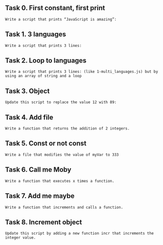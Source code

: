 ## Task 0. First constant, first print
    Write a script that prints “JavaScript is amazing”:

## Task 1. 3 languages
    Write a script that prints 3 lines:

## Task 2. Loop to languages
    Write a script that prints 3 lines: (like 1-multi_languages.js) but by using an array of string and a loop

## Task 3. Object
    Update this script to replace the value 12 with 89:

## Task 4. Add file
    Write a function that returns the addition of 2 integers.

## Task 5. Const or not const
    Write a file that modifies the value of myVar to 333

## Task 6. Call me Moby
    Write a function that executes x times a function.

## Task 7. Add me maybe
    Write a function that increments and calls a function.

## Task 8. Increment object
    Update this script by adding a new function incr that increments the integer value.
